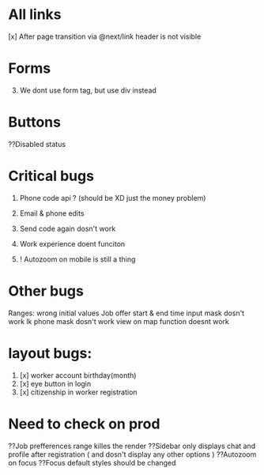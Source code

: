 # All links

[x] After page transition via @next/link header is not visible

# Forms

3. We dont use form tag, but use div instead

# Buttons

??Disabled status

# Critical bugs

1. Phone code api ? (should be XD just the money problem)
2. Email & phone edits
3. Send code again dosn't work

4. Work experience doent funciton
5. ! Autozoom on mobile is still a thing

# Other bugs

Ranges: wrong initial values
Job offer start & end time input mask dosn't work
lk phone mask dosn't work
view on map function doesnt work

# layout bugs:

1. [x] worker account birthday(month)
2. [x] eye button in login
3. [x] citizenship in worker registration

# Need to check on prod

??Job prefferences range killes the render
??Sidebar only displays chat and profile after registration ( and dosn't display any other options )
??Autozoom on focus
??Focus default styles should be changed
